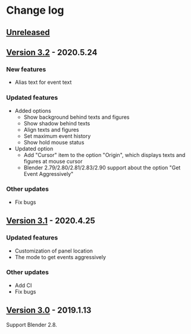 # Change log


## [Unreleased](https://github.com/nutti/Screencast-Keys/compare/v3.2...master)


## [Version 3.2](https://github.com/nutti/Screencast-Keys/compare/v3.1...v3.2) - 2020.5.24

### New features

* Alias text for event text


### Updated features

* Added options
  * Show background behind texts and figures
  * Show shadow behind texts
  * Align texts and figures
  * Set maximum event history
  * Show hold mouse status
* Updated option
  * Add "Cursor" item to the option "Origin", which displays texts and figures at mouse cursor
  * Blender 2.79/2.80/2.81/2.83/2.90 support about the option "Get Event Aggressively"


### Other updates

* Fix bugs


## [Version 3.1](https://github.com/nutti/Screencast-Keys/compare/v3.0...v3.1) - 2020.4.25

### Updated features

* Customization of panel location
* The mode to get events aggressively


### Other updates

* Add CI
* Fix bugs


## [Version 3.0](https://github.com/nutti/Screencast-Keys/compare/7bcc2033343597442157e7eb6dc213056a740c55...v3.0) - 2019.1.13

Support Blender 2.8.
